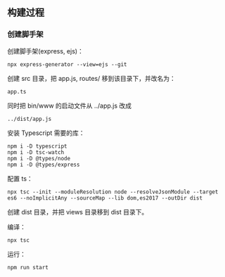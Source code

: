 

## 构建过程

### 创建脚手架

创建脚手架(express, ejs)：

    npx express-generator --view=ejs --git

创建 src 目录，把 app.js, routes/ 移到该目录下，并改名为：

    app.ts

同时把 bin/www 的启动文件从 ../app.js 改成

    ../dist/app.js

安装 Typescript 需要的库：

    npm i -D typescript
    npm i -D tsc-watch
    npm i -D @types/node
    npm i -D @types/express

配置 ts：

    npx tsc --init --moduleResolution node --resolveJsonModule --target es6 --noImplicitAny --sourceMap --lib dom,es2017 --outDir dist

创建 dist 目录，并把 views 目录移到 dist 目录下。

编译：

    npx tsc

运行：

    npm run start



